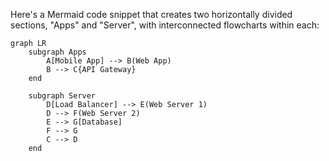 Here's a Mermaid code snippet that creates two horizontally divided sections, "Apps" and "Server", with interconnected flowcharts within each:

```mermaid
graph LR
    subgraph Apps
        A[Mobile App] --> B(Web App)
        B --> C{API Gateway}
    end

    subgraph Server
        D[Load Balancer] --> E(Web Server 1)
        D --> F(Web Server 2)
        E --> G[Database]
        F --> G
        C --> D
    end
```
